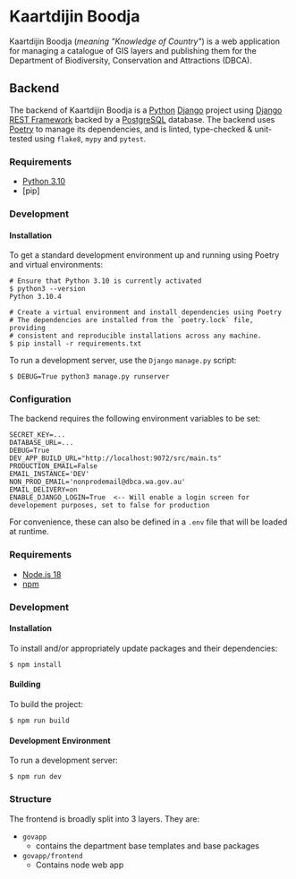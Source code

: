# Kaartdijin Boodja
Kaartdijin Boodja (_meaning "Knowledge of Country"_) is a web application for managing a catalogue of GIS layers and
publishing them for the Department of Biodiversity, Conservation and Attractions (DBCA).

## Backend
The backend of Kaartdijin Boodja is a [Python](https://www.python.org/) [Django](https://www.djangoproject.com/) project
using [Django REST Framework](https://www.django-rest-framework.org/) backed by a [PostgreSQL](https://www.postgresql.org/)
database. The backend uses [Poetry](https://python-poetry.org/) to manage its dependencies, and is linted, type-checked
& unit-tested using `flake8`, `mypy` and `pytest`.

### Requirements
* [Python 3.10](https://www.python.org/downloads/release/python-3100/)
* [pip]

### Development
#### Installation
To get a standard development environment up and running using Poetry and virtual environments:
```shell
# Ensure that Python 3.10 is currently activated
$ python3 --version
Python 3.10.4

# Create a virtual environment and install dependencies using Poetry
# The dependencies are installed from the `poetry.lock` file, providing
# consistent and reproducible installations across any machine.
$ pip install -r requirements.txt
```
To run a development server, use the `Django` `manage.py` script:
```shell
$ DEBUG=True python3 manage.py runserver
```

### Configuration
The backend requires the following environment variables to be set:
```shell
SECRET_KEY=...
DATABASE_URL=...
DEBUG=True
DEV_APP_BUILD_URL="http://localhost:9072/src/main.ts"
PRODUCTION_EMAIL=False
EMAIL_INSTANCE='DEV'
NON_PROD_EMAIL='nonprodemail@dbca.wa.gov.au'
EMAIL_DELIVERY=on
ENABLE_DJANGO_LOGIN=True  <-- Will enable a login screen for developement purposes, set to false for production
```
For convenience, these can also be defined in a `.env` file that will be loaded at runtime.

### Requirements
* [Node.js 18](https://nodejs.org/en/blog/release/v18.0.0/)
* [npm](https://www.npmjs.com/)

### Development
#### Installation
To install and/or appropriately update packages and their dependencies:
```shell
$ npm install
```

#### Building
To build the project:
```shell
$ npm run build
```

#### Development Environment
To run a development server:
```shell
$ npm run dev
```



### Structure
The frontend is broadly split into 3 layers.
They are:
- `govapp`
  - contains the department base templates and base packages 
- `govapp/frontend` 
  - Contains node web app
